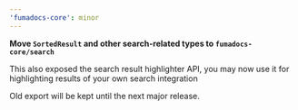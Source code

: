 ```yaml
---
'fumadocs-core': minor
---
```


**Move `SortedResult` and other search-related types to `fumadocs-core/search`**

This also exposed the search result highlighter API, you may now use it for highlighting results of your own search integration

Old export will be kept until the next major release.
